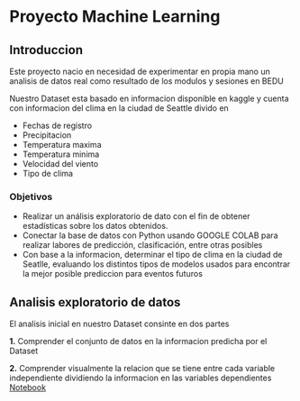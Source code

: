 # Proyecto Machine Learning

## Introduccion 
Este proyecto nacio en necesidad de experimentar en propia mano un analisis de datos real como resultado de los modulos y sesiones en BEDU

Nuestro Dataset esta basado en informacion disponible en kaggle y cuenta con informacion del clima en la ciudad de Seattle divido en 

- Fechas de registro
- Precipitacion
- Temperatura maxima
- Temperatura minima
- Velocidad del viento
- Tipo de clima

### Objetivos 

- Realizar un análisis exploratorio de dato con el fin de obtener estadísticas sobre los datos obtenidos.
- Conectar la base de datos con Python usando GOOGLE COLAB para realizar labores de predicción, clasificación, entre otras posibles
- Con base  a la informacion, determinar el tipo de clima en la ciudad de Seatlle, evaluando los distintos tipos de modelos usados para encontrar la mejor posible prediccion para eventos futuros 

## Analisis exploratorio de datos 
El analisis inicial en nuestro Dataset consinte en dos partes

**1.** Comprender el conjunto de datos en la informacion predicha por el Dataset
 
**2.** Comprender visualmente la relacion que se tiene entre cada variable independiente dividiendo la informacion en las variables dependientes 
[Notebook]()
